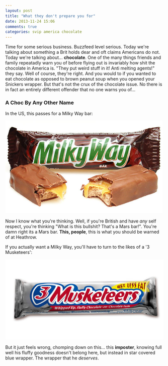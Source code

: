 ```yaml
---
layout: post
title: "What they don't prepare you for"
date: 2013-11-24 15:06
comments: true
categories: svip america chocolate
---
```


Time for some serious business. Buzzfeed level serious. Today we're talking about something a Brit holds dear and oft claims Americans do not. Today we're talking about... **chocolate**. One of the many things friends and family repeatadly warn you of before flying out is invariably how shit the chocolate in America is. "They put weird stuff in it! Anti melting agents!" they say. Well of course, they're right. And you would to if you wanted to eat chocolate as opposed to brown peanut soup when you opened your Snickers wrapper. But that's not the crux of the chocolate issue. No there is in fact an entirely different offender that no one warns you of...

<!-- more -->

### A Choc By Any Other Name

In the US, this passes for a Milky Way bar:

![An American Milky Way bar](/images/choc/milky_way.jpg)

Now I know what you're thinking. Well, if you're British and have *any* self respect, you're thinking "What is this bullshit? That's a Mars bar!". You're damn right its a Mars bar. **This, people**, this is what you should be warned of at Heathrow.

If you actually want a Milky Way, you'll have to turn to the likes of a '3 Musketeers':

![3 Musketeers bar](/images/choc/3_musketeers.jpeg)

But it just feels wrong, chomping down on this... this **imposter**, knowing full well his fluffy goodness doesn't belong here, but instead in star covered blue wrapper. The wrapper that he *deserves*.
